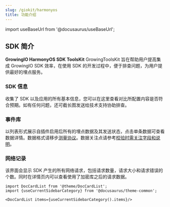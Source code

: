 ```yaml
---
slug: /giokit/harmonyos
title: 功能介绍
---
```



import useBaseUrl from '@docusaurus/useBaseUrl';

## SDK 简介
**GrowingIO HarmonyOS SDK ToolsKit** GrowingToolsKit 旨在帮助用户提高集成 GrowingIO SDK 效率，在使用 SDK 的开发过程中，便于排查问题，为用户提供最好的埋点服务。

### SDK 信息

收集了 SDK 以及应用的所有基本信息，您可以在这里查看对比所配置内容是否符合预期。如有任何问题，还可截长图发送给技术支持协助排查。

### 事件库

以列表形式展示自插件启用后所有的埋点数据及其发送状态，点击单条数据可查看数据详情。数据格式请移步[测量协议](/knowledge/measurement)。数据关注点请参考[校验时需关注字段和说明](/knowledge/debugverify#校验时需关注字段和说明)。

### 网络记录

该界面会显示 SDK 产生的所有网络请求，包括请求数量，请求大小和请求错误的个数。同时在详情页内可以查看使用了加密库之后的请求数据。

```mdx-code-block
import DocCardList from '@theme/DocCardList';
import {useCurrentSidebarCategory} from '@docusaurus/theme-common';

<DocCardList items={useCurrentSidebarCategory().items}/>
```
